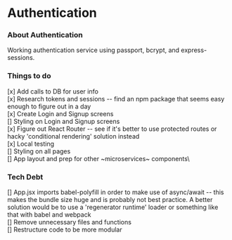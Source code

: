 # Authentication

### About Authentication
Working authentication service using passport, bcrypt, and express-sessions.

### Things to do
[x] Add calls to DB for user info\
[x] Research tokens and sessions -- find an npm package that seems easy enough to figure out in a day\
[x] Create Login and Signup screens\
[] Styling on Login and Signup screens\
[x] Figure out React Router -- see if it's better to use protected routes or hacky 'conditional rendering' solution instead\
[x] Local testing\
[] Styling on all pages\
[] App layout and prep for other ~microservices~ components\

### Tech Debt
[] App.jsx imports babel-polyfill in order to make use of async/await -- this makes the bundle size huge and is probably not best practice.  A better solution would be to use a 'regenerator runtime' loader or something like that with babel and webpack\
[] Remove unnecessary files and functions\
[] Restructure code to be more modular